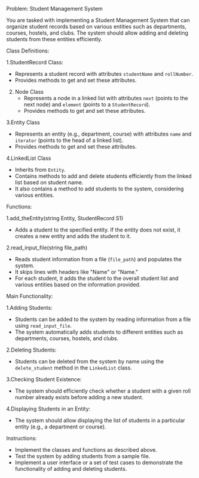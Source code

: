 Problem: Student Management System

You are tasked with implementing a Student Management System that can organize student records based on various entities such as departments, courses, hostels, and clubs. The system should allow adding and deleting students from these entities efficiently.

Class Definitions:

1.StudentRecord Class:
   - Represents a student record with attributes `studentName` and `rollNumber`.
   - Provides methods to get and set these attributes.

2. Node Class
   - Represents a node in a linked list with attributes `next` (points to the next node) and `element` (points to a `StudentRecord`).
   - Provides methods to get and set these attributes.

3.Entity Class
   - Represents an entity (e.g., department, course) with attributes `name` and `iterator` (points to the head of a linked list).
   - Provides methods to get and set these attributes.

4.LinkedList Class
   - Inherits from `Entity`.
   - Contains methods to add and delete students efficiently from the linked list based on student name.
   - It also contains a method to add students to the system, considering various entities.

Functions:

1.add_theEntity(string Entity, StudentRecord S1)
   - Adds a student to the specified entity. If the entity does not exist, it creates a new entity and adds the student to it.

2.read_input_file(string file_path)
   - Reads student information from a file (`file_path`) and populates the system.
   - It skips lines with headers like "Name" or "Name."
   - For each student, it adds the student to the overall student list and various entities based on the information provided.

Main Functionality:

1.Adding Students:
   - Students can be added to the system by reading information from a file using `read_input_file`.
   - The system automatically adds students to different entities such as departments, courses, hostels, and clubs.

2.Deleting Students:
   - Students can be deleted from the system by name using the `delete_student` method in the `LinkedList` class.

3.Checking Student Existence:
   - The system should efficiently check whether a student with a given roll number already exists before adding a new student.

4.Displaying Students in an Entity:
   - The system should allow displaying the list of students in a particular entity (e.g., a department or course).

Instructions:

- Implement the classes and functions as described above.
- Test the system by adding students from a sample file.
- Implement a user interface or a set of test cases to demonstrate the functionality of adding and deleting students.
